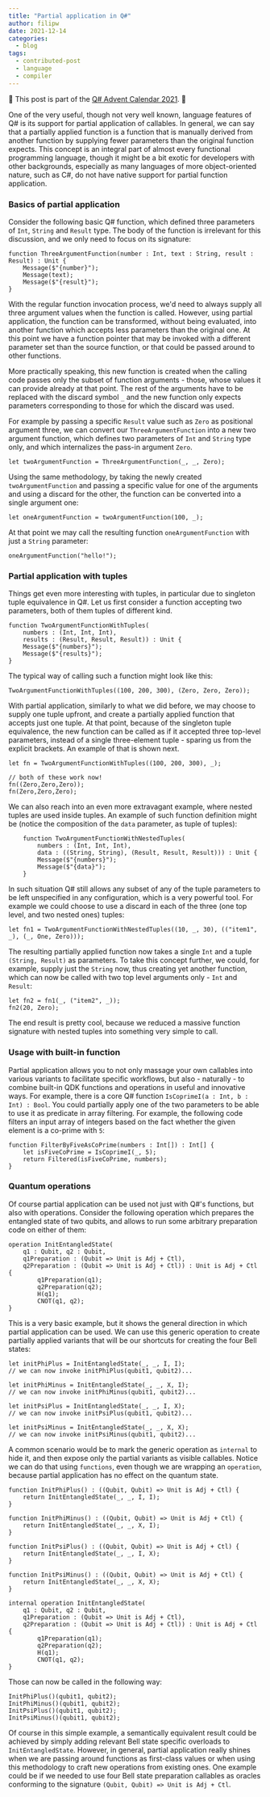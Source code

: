 ```yaml
---
title: "Partial application in Q#"
author: filipw
date: 2021-12-14
categories:
  - blog
tags:
  - contributed-post
  - language
  - compiler
---
```


🎄 This post is part of the [Q# Advent Calendar 2021](https://devblogs.microsoft.com/qsharp/q-advent-calendar-2021/). 🎅

One of the very useful, though not very well known, language features of Q# is its support for partial application of callables. In general, we can say that a partially applied function is a function that is manually derived from another function by supplying fewer parameters than the original function expects. This concept is an integral part of almost every functional programming language, though it might be a bit exotic for developers with other backgrounds, especially as many languages of more object-oriented nature, such as C#, do not have native support for partial function application.

### Basics of partial application

Consider the following basic Q# function, which defined three parameters of `Int`, `String` and `Result` type. The body of the function is irrelevant for this discussion, and we only need to focus on its signature:

```
function ThreeArgumentFunction(number : Int, text : String, result : Result) : Unit {
    Message($"{number}");
    Message(text);
    Message($"{result}");
}
```

With the regular function invocation process, we'd need to always supply all three argument values when the function is called. However, using partial application, the function can be transformed, without being evaluated, into another function which accepts less parameters than the original one. At this point we have a function pointer that may be invoked with a different parameter set than the source function, or that could be passed around to other functions.

More practically speaking, this new function is created when the calling code passes only the subset of function arguments - those, whose values it can provide already at that point. The rest of the arguments have to be replaced with the discard symbol `_` and the new function only expects parameters corresponding to those for which the discard was used.

For example by passing a specific `Result` value such as `Zero` as positional argument three, we can convert our `ThreeArgumentFunction` into a new two argument function, which defines two parameters of `Int` and `String` type only, and which internalizes the pass-in argument `Zero`.

```
let twoArgumentFunction = ThreeArgumentFunction(_, _, Zero); 
```

Using the same methodology, by taking the newly created `twoArgumentFunction` and passing a specific value for one of the arguments and using a discard for the other, the function can be converted into a single argument one:

```
let oneArgumentFunction = twoArgumentFunction(100, _); 
```

At that point we may call the resulting function `oneArgumentFunction` with just a `String` parameter:

```
oneArgumentFunction("hello!"); 
```

### Partial application with tuples

Things get even more interesting with tuples, in particular due to singleton tuple equivalence in Q#. Let us first consider a function accepting two parameters, both of them tuples of different kind.

```
function TwoArgumentFunctionWithTuples(
	numbers : (Int, Int, Int), 
	results : (Result, Result, Result)) : Unit {
    Message($"{numbers}");
    Message($"{results}");
}
```

The typical way of calling such a function might look like this:

```
TwoArgumentFunctionWithTuples((100, 200, 300), (Zero, Zero, Zero));
```

With partial application, similarly to what we did before, we may choose to supply one tuple upfront, and create a partially applied function that accepts just one tuple. At that point, because of the singleton tuple equivalence, the new function can be called as if it accepted three top-level parameters, instead of a single three-element tuple - sparing us from the explicit brackets. An example of that is shown next. 

```
let fn = TwoArgumentFunctionWithTuples((100, 200, 300), _);

// both of these work now!
fn((Zero,Zero,Zero)); 
fn(Zero,Zero,Zero); 
```

We can also reach into an even more extravagant example, where nested tuples are used inside tuples. An example of such function definition might be (notice the composition of the `data` parameter, as tuple of tuples):

```
    function TwoArgumentFunctionWithNestedTuples(
    	numbers : (Int, Int, Int), 
    	data : ((String, String), (Result, Result, Result))) : Unit {
        Message($"{numbers}");
        Message($"{data}");
    }
```

In such situation Q# still allows any subset of any of the tuple parameters to be left unspecified in any configuration, which is a very powerful tool. For example we could choose to use a discard in each of the three (one top level, and two nested ones) tuples:

```
let fn1 = TwoArgumentFunctionWithNestedTuples((10, _, 30), (("item1", _), (_, One, Zero)));
```

The resulting partially applied function now takes a single `Int` and a tuple `(String, Result)` as parameters. To take this concept further, we could, for example, supply just the `String` now, thus creating yet another function, which can now be called with two top level arguments only - `Int` and `Result`:

```
let fn2 = fn1(_, ("item2", _));
fn2(20, Zero); 
```

The end result is pretty cool, because we reduced a massive function signature with nested tuples into something very simple to call.

### Usage with built-in function

Partial application allows you to not only massage your own callables into various variants to facilitate specific workflows, but also - naturally - to combine built-in QDK functions and operations in useful and innovative ways. For example, there is a core Q# function `IsCoprimeI(a : Int, b : Int) : Bool`. You could partially apply one of the two parameters to be able to use it as predicate in array filtering. For example, the following code filters an input array of integers based on the fact whether the given element is a co-prime with `5`: 

```
function FilterByFiveAsCoPrime(numbers : Int[]) : Int[] {
    let isFiveCoPrime = IsCoprimeI(_, 5);
    return Filtered(isFiveCoPrime, numbers);
}   
```

### Quantum operations

Of course partial application can be used not just with Q#'s functions, but also with operations. Consider the following operation which prepares the entangled state of two qubits, and allows to run some arbitrary preparation code on either of them:

```
operation InitEntangledState(
    q1 : Qubit, q2 : Qubit, 
    q1Preparation : (Qubit => Unit is Adj + Ctl), 
    q2Preparation : (Qubit => Unit is Adj + Ctl)) : Unit is Adj + Ctl {
        q1Preparation(q1);
        q2Preparation(q2);
        H(q1);
        CNOT(q1, q2);
}
```

This is a very basic example, but it shows the general direction in which partial application can be used. We can use this generic operation to create partially applied variants that will be our shortcuts for creating the four Bell states:

```
let initPhiPlus = InitEntangledState(_, _, I, I);
// we can now invoke initPhiPlus(qubit1, qubit2)...

let initPhiMinus = InitEntangledState(_, _, X, I);
// we can now invoke initPhiMinus(qubit1, qubit2)...

let initPsiPlus = InitEntangledState(_, _, I, X);
// we can now invoke initPsiPlus(qubit1, qubit2)...

let initPsiMinus = InitEntangledState(_, _, X, X);
// we can now invoke initPsiMinus(qubit1, qubit2)...
```

A common scenario would be to mark the generic operation as `internal` to hide it, and then expose only the partial variants as visible callables. Notice we can do that using `functions`, even though we are wrapping an `operation`, because partial application has no effect on the quantum state.

```
function InitPhiPlus() : ((Qubit, Qubit) => Unit is Adj + Ctl) {
    return InitEntangledState(_, _, I, I);
}

function InitPhiMinus() : ((Qubit, Qubit) => Unit is Adj + Ctl) {
    return InitEntangledState(_, _, X, I);
}

function InitPsiPlus() : ((Qubit, Qubit) => Unit is Adj + Ctl) {
    return InitEntangledState(_, _, I, X);
}

function InitPsiMinus() : ((Qubit, Qubit) => Unit is Adj + Ctl) {
    return InitEntangledState(_, _, X, X);
}

internal operation InitEntangledState(
    q1 : Qubit, q2 : Qubit, 
    q1Preparation : (Qubit => Unit is Adj + Ctl), 
    q2Preparation : (Qubit => Unit is Adj + Ctl)) : Unit is Adj + Ctl {
        q1Preparation(q1);
        q2Preparation(q2);
        H(q1);
        CNOT(q1, q2);
}
```

Those can now be called in the following way:

```
InitPhiPlus()(qubit1, qubit2);
InitPhiMinus()(qubit1, qubit2);
InitPsiPlus()(qubit1, qubit2);
InitPsiMinus()(qubit1, qubit2);
```

Of course in this simple example, a semantically equivalent result could be achieved by simply adding relevant Bell state specific  overloads to `InitEntangledState`. However, in general, partial application really shines when we are passing around functions as first-class values or when using this methodology to craft new operations from existing ones. One example could be if we needed to use four Bell state preparation callables as oracles conforming to the signature `(Qubit, Qubit) => Unit is Adj + Ctl`.